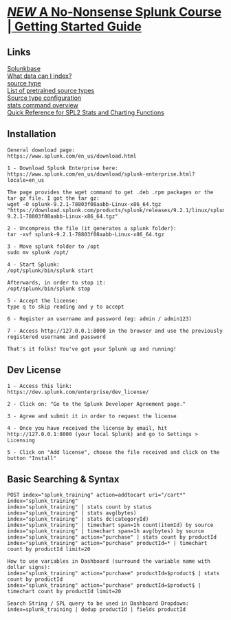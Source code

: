 # [*NEW* A No-Nonsense Splunk Course | Getting Started Guide](https://www.udemy.com/course/no-nonsense-course-on-using-splunk/)  

## Links  

[Splunkbase](https://splunkbase.splunk.com/)  
[What data can I index?](https://docs.splunk.com/Documentation/Splunk/9.1.2/Data/WhatSplunkcanmonitor)  
[source type](https://docs.splunk.com/Splexicon:Sourcetype)  
[List of pretrained source types](https://docs.splunk.com/Documentation/Splunk/9.1.2/Data/Listofpretrainedsourcetypes)  
[Source type configuration](https://docs.splunk.com/Documentation/Splunk/9.1.2/Admin/Propsconf#Sourcetype_configuration)  
[stats command overview](https://docs.splunk.com/Documentation/SCS/current/SearchReference/StatsCommandOverview)  
[Quick Reference for SPL2 Stats and Charting Functions](https://docs.splunk.com/Documentation/SCS/current/SearchReference/StatsFunctionsQuickReference)  

## Installation

```
General download page:
https://www.splunk.com/en_us/download.html

1 - Download Splunk Enterprise here:
https://www.splunk.com/en_us/download/splunk-enterprise.html?locale=en_us

The page provides the wget command to get .deb .rpm packages or the tar gz file. I got the tar gz:
wget -O splunk-9.2.1-78803f08aabb-Linux-x86_64.tgz "https://download.splunk.com/products/splunk/releases/9.2.1/linux/splunk-9.2.1-78803f08aabb-Linux-x86_64.tgz"

2 - Uncompress the file (it generates a splunk folder):
tar -xvf splunk-9.2.1-78803f08aabb-Linux-x86_64.tgz

3 - Move splunk folder to /opt
sudo mv splunk /opt/

4 - Start Splunk:
/opt/splunk/bin/splunk start

Afterwards, in order to stop it:
/opt/splunk/bin/splunk stop

5 - Accept the license:
type q to skip reading and y to accept

6 - Register an username and password (eg: admin / admin123)

7 - Access http://127.0.0.1:8000 in the browser and use the previously registered username and password

That's it folks! You've got your Splunk up and running!
```

## Dev License
```
1 - Access this link:
https://dev.splunk.com/enterprise/dev_license/

2 - Click on: "Go to the Splunk Developer Agreement page."

3 - Agree and submit it in order to request the license

4 - Once you have received the license by email, hit http://127.0.0.1:8000 (your local Splunk) and go to Settings > Licensing

5 - Click on "Add license", choose the file received and click on the button "Install"
```

## Basic Searching & Syntax
```
POST index="splunk_training" action=addtocart uri="/cart*"
index="splunk_training"
index="splunk_training" | stats count by status
index="splunk_training" | stats avg(bytes)
index="splunk_training" | stats dc(categoryId)
index="splunk_training" | timechart span=1h count(itemId) by source
index="splunk_training" | timechart span=1h avg(bytes) by source
index="splunk_training" action="purchase" | stats count by productId
index="splunk_training" action="purchase" productId=* | timechart count by productId limit=20

How to use variables in Dashboard (surround the variable name with dollar signs):
index="splunk_training" action="purchase" productId=$product$ | stats count by productId
index="splunk_training" action="purchase" productId=$product$ | timechart count by productId limit=20

Search String / SPL query to be used in Dashboard Dropdown:
index=splunk_training | dedup productId | fields productId
```
